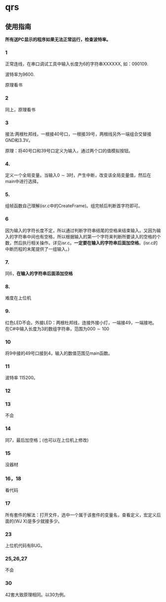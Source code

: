 # qrs

## 使用指南

**所有送PC显示的程序如果无法正常运行，检查波特率。**

### 1

正常连线，在串口调试工具中输入长度为6的字符串XXXXXX, 如：090109.

波特率为9600.

原理看书

### 2

同上，原理看书

### 3

接法:两根杜邦线，一根接40号口，一根接39号，两根线另外一端组合交替接GND和3.3V。

原理：将40号口和39号口定义为输入，通过两个口的值模拟按钮。

### 4.

定义一个全局变量。当输入$0\sim 3$时，产生中断，改变该全局变量值，然后在main中进行选择。

### 5.

组帧函数自己理解(isr.c中的CreateFrame)。组完帧后判断首字符即可。

### 6

因为输入的字符长度不定，所以通过判断字符串结尾的空格来结束输入。又因为输入的字符串中间也有空格，所以根据输入的第一个字符来判断所要读入的空格的个数，然后执行相关操作。详见isr.c。**一定要在输入的字符串后面加空格**。(isr.c的中断历程的末尾提供了一组输入。)



### 7.

同6，**在输入的字符串后面添加空格**



### 8.

难度在上位机



### 9.

红色LED不会。外接LED：两根杜邦线，连接外接小灯，一端接49，一端接地。在C#中输入长度为3的数组字符串，范围为$000\sim 100$

### 10

将9中接的49号口接到4，输入的数值范围见main函数。



### 11

波特率 115200。

### 12



### 13

不会

### 14

同7，最后加空格；(也可以在上位机上修改)

### 15

没器材

### 16，18

看代码

### 17

所有套件的解法：打开文件，选中一个属于该套件的变量名，查看定义，宏定义后面的(WJ X)是多少就接多少。



### 23

上位机代码有BUG。



### 25,26,27

不会



### 30

42套大致原理相同。以30为例。

